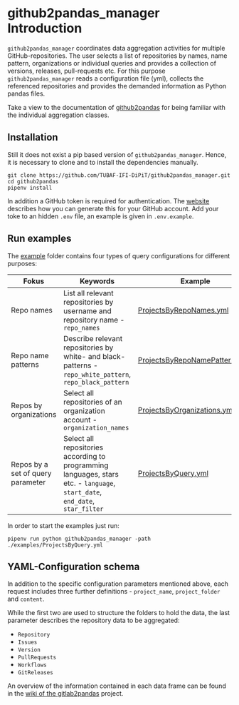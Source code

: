 # github2pandas_manager Introduction

`github2pandas_manager` coordinates data aggregation activities for multiple GitHub-repositories. The user selects a list of repositories by names, name pattern, organizations or individual queries and provides a collection of versions, releases, pull-requests etc. For this purpose `github2pandas_manager` reads a configuration file (yml), collects the referenced repositories and provides the demanded information as Python pandas files. 

Take a view to the documentation of [github2pandas](https://github.com/TUBAF-IFI-DiPiT/github2pandas) for being familiar with the individual aggregation classes.

## Installation

Still it does not exist a pip based version of `github2pandas_manager`. Hence, it is necessary to clone and to install the dependencies manually.

```
git clone https://github.com/TUBAF-IFI-DiPiT/github2pandas_manager.git
cd github2pandas 
pipenv install
```

In addition a GitHub token is required for authentication. The [website](https://docs.github.com/en/github/authenticating-to-github/creating-a-personal-access-token) describes how you can generate this for your GitHub account. Add your toke to an hidden `.env` file, an example is given in `.env.example`. 

## Run examples

The [example](https://github.com/TUBAF-IFI-DiPiT/github2pandas_manager/tree/main/examples) folder contains four types of query configurations for different purposes:

| Fokus | Keywords | Example |
| -------| -----------| ----- |
| Repo names | List all relevant repositories by username and repository name - `repo_names` |  [ProjectsByRepoNames.yml](https://github.com/TUBAF-IFI-DiPiT/github2pandas_manager/blob/main/examples/ProjectsByRepoNames.yml)    |
| Repo name patterns       | Describe relevant repositories by white- and black-patterns - `repo_white_pattern`, `repo_black_pattern` | [ProjectsByRepoNamePatterns.yml](https://github.com/TUBAF-IFI-DiPiT/github2pandas_manager/blob/main/examples/ProjectsByRepoNamePatterns.yml)|
| Repos by organizations | Select all repositories of an organization account - `organization_names` | [ProjectsByOrganizations.yml](https://github.com/TUBAF-IFI-DiPiT/github2pandas_manager/blob/main/examples/ProjectsByOrganizations.yml) |
| Repos by a set of query parameter | Select all repositories according to programming languages, stars etc. - `language`,  `start_date`, `end_date`, `star_filter` | [ProjectsByQuery.yml](https://github.com/TUBAF-IFI-DiPiT/github2pandas_manager/blob/main/examples/ProjectsByQuery.yml) |

In order to start the examples just run:

```
pipenv run python github2pandas_manager -path ./examples/ProjectsByQuery.yml
```

## YAML-Configuration schema

In addition to the specific configuration parameters mentioned above, each request includes three further definitions - `project_name`, `project_folder` and `content`.

While the first two are used to structure the folders to hold the data, the last parameter describes the repository data to be aggregated:

+ `Repository`
+ `Issues`
+ `Version`
+ `PullRequests`
+ `Workflows`
+ `GitReleases`

An overview of the information contained in each data frame can be found in the [wiki of the gitlab2pandas](https://github.com/TUBAF-IFI-DiPiT/github2pandas/wiki) project.
